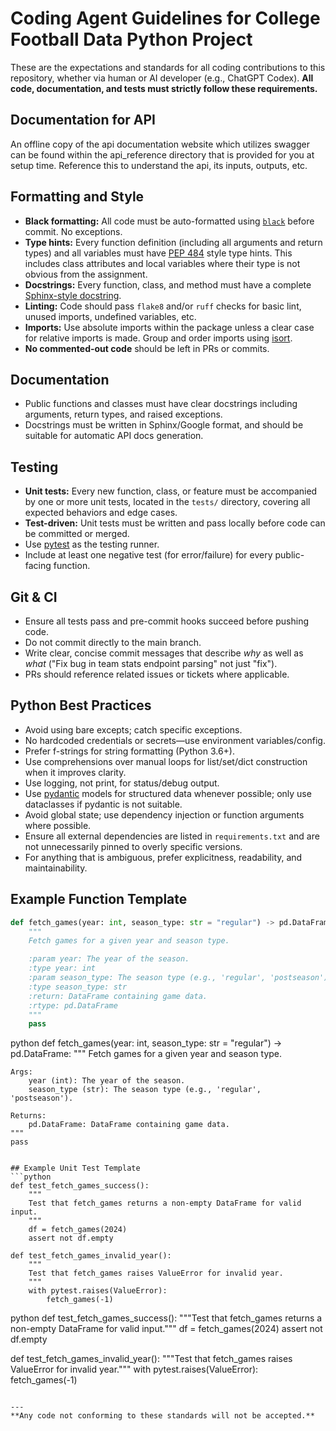 # Coding Agent Guidelines for College Football Data Python Project

These are the expectations and standards for all coding contributions to this repository, whether via human or AI developer (e.g., ChatGPT Codex). **All code, documentation, and tests must strictly follow these requirements.**

## Documentation for API
An offline copy of the api documentation website which utilizes swagger can be found within the api_reference directory that is provided for you at setup time. Reference this to understand the api, its inputs, outputs, etc.

## Formatting and Style

- **Black formatting:** All code must be auto-formatted using [`black`](https://github.com/psf/black) before commit. No exceptions.
- **Type hints:** Every function definition (including all arguments and return types) and all variables must have [PEP 484](https://peps.python.org/pep-0484/) style type hints. This includes class attributes and local variables where their type is not obvious from the assignment.
- **Docstrings:** Every function, class, and method must have a complete [Sphinx-style docstring](https://sphinxcontrib-napoleon.readthedocs.io/en/latest/example_google.html).
- **Linting:** Code should pass `flake8` and/or `ruff` checks for basic lint, unused imports, undefined variables, etc.
- **Imports:** Use absolute imports within the package unless a clear case for relative imports is made. Group and order imports using [isort](https://pycqa.github.io/isort/).
- **No commented-out code** should be left in PRs or commits.

## Documentation
- Public functions and classes must have clear docstrings including arguments, return types, and raised exceptions.
- Docstrings must be written in Sphinx/Google format, and should be suitable for automatic API docs generation.

## Testing
- **Unit tests:** Every new function, class, or feature must be accompanied by one or more unit tests, located in the `tests/` directory, covering all expected behaviors and edge cases.
- **Test-driven:** Unit tests must be written and pass locally before code can be committed or merged.
- Use [pytest](https://docs.pytest.org/) as the testing runner.
- Include at least one negative test (for error/failure) for every public-facing function.

## Git & CI
- Ensure all tests pass and pre-commit hooks succeed before pushing code.
- Do not commit directly to the main branch.
- Write clear, concise commit messages that describe _why_ as well as _what_ ("Fix bug in team stats endpoint parsing" not just "fix").
- PRs should reference related issues or tickets where applicable.

## Python Best Practices
- Avoid using bare excepts; catch specific exceptions.
- No hardcoded credentials or secrets—use environment variables/config.
- Prefer f-strings for string formatting (Python 3.6+).
- Use comprehensions over manual loops for list/set/dict construction when it improves clarity.
- Use logging, not print, for status/debug output.
- Use [pydantic](https://docs.pydantic.dev/) models for structured data whenever possible; only use dataclasses if pydantic is not suitable.
- Avoid global state; use dependency injection or function arguments where possible.
- Ensure all external dependencies are listed in `requirements.txt` and are not unnecessarily pinned to overly specific versions.
- For anything that is ambiguous, prefer explicitness, readability, and maintainability.

## Example Function Template
```python
def fetch_games(year: int, season_type: str = "regular") -> pd.DataFrame:
    """
    Fetch games for a given year and season type.

    :param year: The year of the season.
    :type year: int
    :param season_type: The season type (e.g., 'regular', 'postseason').
    :type season_type: str
    :return: DataFrame containing game data.
    :rtype: pd.DataFrame
    """
    pass
```
python
def fetch_games(year: int, season_type: str = "regular") -> pd.DataFrame:
    """
    Fetch games for a given year and season type.

    Args:
        year (int): The year of the season.
        season_type (str): The season type (e.g., 'regular', 'postseason').

    Returns:
        pd.DataFrame: DataFrame containing game data.
    """
    pass
```

## Example Unit Test Template
```python
def test_fetch_games_success():
    """
    Test that fetch_games returns a non-empty DataFrame for valid input.
    """
    df = fetch_games(2024)
    assert not df.empty

def test_fetch_games_invalid_year():
    """
    Test that fetch_games raises ValueError for invalid year.
    """
    with pytest.raises(ValueError):
        fetch_games(-1)
```
python
def test_fetch_games_success():
    """Test that fetch_games returns a non-empty DataFrame for valid input."""
    df = fetch_games(2024)
    assert not df.empty

def test_fetch_games_invalid_year():
    """Test that fetch_games raises ValueError for invalid year."""
    with pytest.raises(ValueError):
        fetch_games(-1)
```

---
**Any code not conforming to these standards will not be accepted.**
